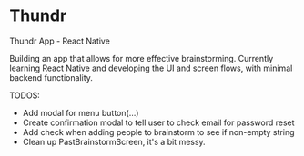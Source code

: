 # Thundr
Thundr App - React Native

Building an app that allows for more effective brainstorming. Currently learning React Native
and developing the UI and screen flows, with minimal backend functionality. 

TODOS:

- Add modal for menu button(…)
- Create confirmation modal to tell user to check email for password reset
- Add check when adding people to brainstorm to see if non-empty string
- Clean up PastBrainstormScreen, it's a bit messy.
